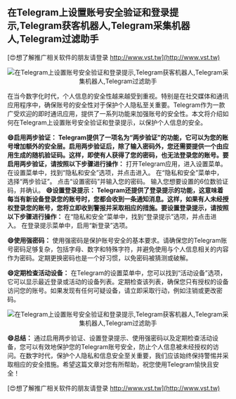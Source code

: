 ## **在Telegram上设置账号安全验证和登录提示,Telegram获客机器人,Telegram采集机器人,Telegram过滤助手**

[😍想了解推广相关软件的朋友请登录 http://www.vst.tw](http://www.vst.tw)

 <center><img src="https://vst.tw/MP4/tuiguang/png/6.png" alt="在Telegram上设置账号安全验证和登录提示,Telegram获客机器人,Telegram采集机器人,Telegram过滤助手"></center>

在当今数字化时代，个人信息的安全性越来越受到重视。特别是在社交媒体和通讯应用程序中，确保账号的安全性对于保护个人隐私至关重要。Telegram作为一款广受欢迎的即时通讯应用，提供了一系列功能来加强账号的安全性。本文将介绍如何在Telegram上设置账号安全验证和登录提示，以保护个人信息的安全。

**😄启用两步验证： Telegram提供了一项名为“两步验证”的功能，它可以为您的账号增加额外的安全层。启用两步验证后，除了输入密码外，您还需要提供一个由应用生成的随机验证码。这样，即使有人获得了您的密码，也无法登录您的账号。要启用两步验证，请按照以下步骤进行操作：**
打开Telegram应用，进入设置菜单。
在设置菜单中，找到“隐私和安全”选项，并点击进入。
在“隐私和安全”菜单中，选择“两步验证”。
点击“设置密码”并输入您的密码。
输入您想要设置的6位数验证码，并确认。
**😄设置登录提示： Telegram还提供了登录提示的功能，这意味着每当有新设备登录您的账号时，您都会收到一条通知消息。这样，如果有人未经授权登录您的账号，您将立即收到警报并采取相应的措施。要设置登录提示，请按照以下步骤进行操作：**
在“隐私和安全”菜单中，找到“登录提示”选项，并点击进入。
在登录提示菜单中，启用“新登录”选项。

**😄使用强密码：**
使用强密码是保护账号安全的基本要求。请确保您的Telegram账号密码足够复杂，包括字母、数字和特殊字符，并避免使用与个人信息相关的内容作为密码。定期更换密码也是一个好习惯，以免密码被猜测或破解。

**😄定期检查活动设备：**
在Telegram的设置菜单中，您可以找到“活动设备”选项，它可以显示最近登录或活动的设备列表。定期检查该列表，确保您只有授权的设备访问您的账号。如果发现有任何可疑设备，请立即采取行动，例如注销或更改密码。

 <center><img src="https://vst.tw/MP4/tuiguang/png/6.png" alt="在Telegram上设置账号安全验证和登录提示,Telegram获客机器人,Telegram采集机器人,Telegram过滤助手"></center>

**😄总结：**
通过启用两步验证、设置登录提示、使用强密码以及定期检查活动设备，您可以有效地保护您的Telegram账号安全，防止个人信息被未经授权的访问。在数字时代，保护个人隐私和信息安全至关重要，我们应该始终保持警惕并采取相应的安全措施。希望这篇文章对您有所帮助，祝您使用Telegram愉快且安全！

[😍想了解推广相关软件的朋友请登录 http://www.vst.tw](http://www.vst.tw)



